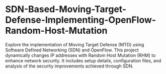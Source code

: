 # SDN-Based-Moving-Target-Defense-Implementing-OpenFlow-Random-Host-Mutation
Explore the implementation of Moving Target Defense (MTD) using Software Defined Networking (SDN) and OpenFlow. This project dynamically changes IP addresses with Random Host Mutation (RHM) to enhance network security. It includes setup details, configuration files, and analysis of the security improvements achieved through SDN.
